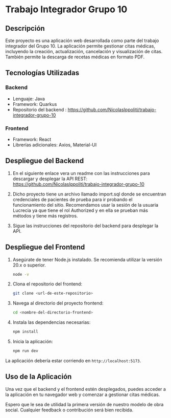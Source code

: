 
# Trabajo Integrador Grupo 10

## Descripción

Este proyecto es una aplicación web desarrollada como parte del trabajo integrador del Grupo 10. La aplicación permite gestionar citas médicas, incluyendo la creación, actualización, cancelación y visualización de citas. También permite la descarga de recetas médicas en formato PDF.

## Tecnologías Utilizadas

### Backend

- Lenguaje: Java
- Framework: Quarkus
- Repositorio del backend : https://github.com/NicolasIppoliti/trabajo-integrador-grupo-10

### Frontend

- Framework: React
- Librerías adicionales: Axios, Material-UI

## Despliegue del Backend

1. En el siguiente enlace vera un readme con las instrucciones para descargar y desplegar la API REST: https://github.com/NicolasIppoliti/trabajo-integrador-grupo-10

2. Dicho proyecto tiene un archivo llamado import.sql donde se encuentran credenciales de pacientes de prueba para ir probando el funcionamiento del sitio. Recomendamos usar la sesión de la usuaria Lucrecia ya que tiene el rol Authorized y en ella se prueban más métodos y tiene más registros.

3. Sigue las instrucciones del repositorio del backend para desplegar la API.

## Despliegue del Frontend

1. Asegúrate de tener Node.js instalado. Se recomienda utilizar la versión 20.x o superior.
    ```sh
    node -v
    ```

2. Clona el repositorio del frontend:
    ```sh
    git clone <url-de-este-repositorio>
    ```

3. Navega al directorio del proyecto frontend:
    ```sh
    cd <nombre-del-directorio-frontend>
    ```

4. Instala las dependencias necesarias:
    ```sh
    npm install
    ```

5. Inicia la aplicación:
    ```sh
    npm run dev
    ```

La aplicación debería estar corriendo en `http://localhost:5173`.

## Uso de la Aplicación

Una vez que el backend y el frontend estén desplegados, puedes acceder a la aplicación en tu navegador web y comenzar a gestionar citas médicas.

Espero que le sea de utilidad la primera versión de nuestro modelo de obra social. Cualquier feedback o contribución será bien recibida.
